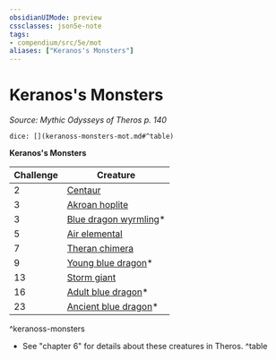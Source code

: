 ```yaml
---
obsidianUIMode: preview
cssclasses: json5e-note
tags:
- compendium/src/5e/mot
aliases: ["Keranos's Monsters"]
---
```

# Keranos's Monsters
*Source: Mythic Odysseys of Theros p. 140* 

`dice: [](keranoss-monsters-mot.md#^table)`

**Keranos's Monsters**

| Challenge | Creature |
|-----------|----------|
| 2 | [Centaur](/2-Mechanics/CLI/bestiary/monstrosity/centaur.md) |
| 3 | [Akroan hoplite](/2-Mechanics/CLI/bestiary/humanoid/akroan-hoplite-mot.md) |
| 3 | [Blue dragon wyrmling](/2-Mechanics/CLI/bestiary/dragon/blue-dragon-wyrmling.md)* |
| 5 | [Air elemental](/2-Mechanics/CLI/bestiary/elemental/air-elemental.md) |
| 7 | [Theran chimera](/2-Mechanics/CLI/bestiary/monstrosity/theran-chimera-mot.md) |
| 9 | [Young blue dragon](/2-Mechanics/CLI/bestiary/dragon/young-blue-dragon.md)* |
| 13 | [Storm giant](/2-Mechanics/CLI/bestiary/giant/storm-giant.md) |
| 16 | [Adult blue dragon](/2-Mechanics/CLI/bestiary/dragon/adult-blue-dragon.md)* |
| 23 | [Ancient blue dragon](/2-Mechanics/CLI/bestiary/dragon/ancient-blue-dragon.md)* |
^keranoss-monsters

* See "chapter 6" for details about these creatures in Theros.
^table